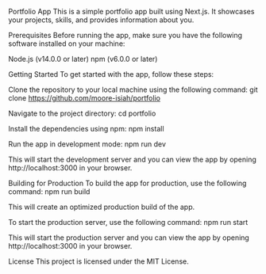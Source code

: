 Portfolio App
  This is a simple portfolio app built using Next.js. It showcases your projects, skills, and provides information about you.

Prerequisites
  Before running the app, make sure you have the following software installed on your machine:

  Node.js (v14.0.0 or later)
  npm (v6.0.0 or later)

  Getting Started
    To get started with the app, follow these steps:

  Clone the repository to your local machine using the following command:
    git clone https://github.com/moore-isiah/portfolio

  Navigate to the project directory:
    cd portfolio
  
  Install the dependencies using npm:
    npm install

  Run the app in development mode:
    npm run dev

This will start the development server and you can view the app by opening http://localhost:3000 in your browser.

Building for Production
  To build the app for production, use the following command:
    npm run build
    
This will create an optimized production build of the app.

To start the production server, use the following command:
  npm run start
  
This will start the production server and you can view the app by opening http://localhost:3000 in your browser.

License
This project is licensed under the MIT License.
